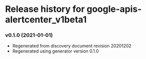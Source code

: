 # Release history for google-apis-alertcenter_v1beta1

### v0.1.0 (2021-01-01)

* Regenerated from discovery document revision 20201202
* Regenerated using generator version 0.1.0

